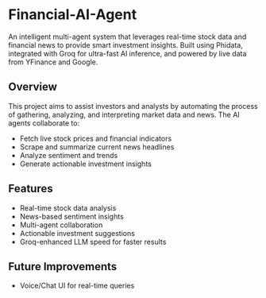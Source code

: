 # Financial-AI-Agent

An intelligent multi-agent system that leverages real-time stock data and financial news to provide smart investment insights. Built using Phidata, integrated with Groq for ultra-fast AI inference, and powered by live data from YFinance and Google.

## Overview
This project aims to assist investors and analysts by automating the process of gathering, analyzing, and interpreting market data and news. The AI agents collaborate to:
- Fetch live stock prices and financial indicators
- Scrape and summarize current news headlines
- Analyze sentiment and trends
- Generate actionable investment insights

## Features
- Real-time stock data analysis
- News-based sentiment insights
- Multi-agent collaboration 
- Actionable investment suggestions
- Groq-enhanced LLM speed for faster results

## Future Improvements
- Voice/Chat UI for real-time queries

